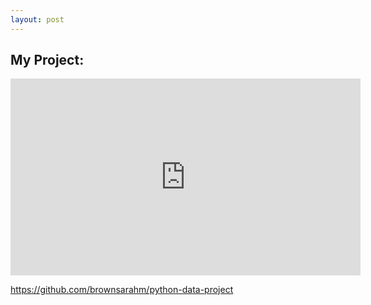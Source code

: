 ```yaml
---
layout: post
---
```


## My Project:

<!-- ![wolo](images/wolo_sticker.png) -->

<iframe width="560" height="315" src="https://brownsarahm.github.io/python-data-project/" frameborder="0" allowfullscreen></iframe>

https://github.com/brownsarahm/python-data-project
